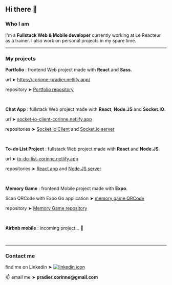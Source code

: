 <h2>Hi there 👋</h2>


<h3>Who I am</h3>

I'm a <strong>Fullstack Web & Mobile developer</strong> currently working at Le Reacteur as a trainer. I also work on personal projects in my spare time.  

<hr />

<h3>My projects</h3>



<p><strong>Portfolio</strong> : frontend Web project made with <strong>React</strong> and <strong>Sass</strong>.</p>
<p>url ➤ <a href="https://corinne-pradier.netlify.app/">https://corinne-pradier.netlify.app/</a></p>
<p>repository ➤ <a href="https://github.com/Corinne-Coding/Portfolio">Portfolio repository</a></p>

<br />




<p><strong>Chat App</strong> : fullstack Web project made with <strong>React</strong>, <strong>Node.JS</strong> and <strong>Socket.IO</strong>.</p>
<p>url ➤ <a href="https://socket-io-client-corinne.netlify.app/">socket-io-client-corinne.netlify.app</a></p>
<p>repositories ➤ <a href="https://github.com/Corinne-Coding/Socket-client">Socket.io Client</a> and <a href="https://github.com/Corinne-Coding/Socket-server">Socket.io server</a></p>

<br />





<p><strong>To-do List Project</strong> : fullstack Web project made with <strong>React</strong> and <strong>Node.JS</strong>.</p>
<p>url ➤ <a href="https://to-do-list-corinne.netlify.app">to-do-list-corinne.netlify.app</a></p>
<p>repositories ➤ <a href="https://github.com/Corinne-Coding/To-Do-List-React-APP">React app</a> and <a href="https://github.com/Corinne-Coding/To-do-List-express-API">Node.JS server</a></p>

<br />




<p><strong>Memory Game</strong> : frontend Mobile project made with <strong>Expo</strong>.</p>
<p>Scan QRCode with Expo Go application ➤ <a href="https://expo.io/@corinne-coding/memory-game/">memory game QRCode</a></p>
<p>repository ➤ <a href="https://github.com/Corinne-Coding/Memory-Game-RN">Memory Game repository</a></p>

<br />





<p><strong>Airbnb mobile</strong> : incoming project... 🐣</p>

<br />

<hr />


<h3>Contact me</h3>

<p>find me on LinkedIn ➤ <a href="https://www.linkedin.com/in/corinne-pradier-6610201b2/"><img alt="linkedin icon" src="https://res.cloudinary.com/cococloud/image/upload/c_scale,w_22/v1618215644/professional/linkedin_lra9cp.png" /></a></p>

<p>📫 email me ➤ <strong>pradier.corinne@gmail.com</strong></p>



<!--
**Corinne-Coding/Corinne-Coding** is a ✨ _special_ ✨ repository because its `README.md` (this file) appears on your GitHub profile.

Here are some ideas to get you started:

- 🔭 I’m currently working on ...
- 🌱 I’m currently learning ...
- 👯 I’m looking to collaborate on ...
- 🤔 I’m looking for help with ...
- 💬 Ask me about ...
- 📫 How to reach me: ...
- 😄 Pronouns: ...
- ⚡ Fun fact: ...
-->

